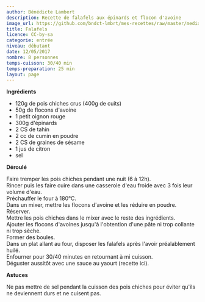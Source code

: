 ```yaml
---
author: Bénédicte Lambert
description: Recette de falafels aux épinards et flocon d'avoine
image_url: https://github.com/bndct-lmbrt/mes-recettes/raw/master/medias/fallalfel.JPG
title: Falafels
licence: CC-by-sa
categorie: entrée
niveau: débutant
date: 12/05/2017
nombre: 8 personnes
temps-cuisson: 30/40 min
temps-preparation: 25 min
layout: page
---
```


**Ingrédients**  


* 120g de pois chiches crus (400g de cuits)
* 50g de flocons d'avoine
* 1 petit oignon rouge
* 300g d'épinards
* 2 CS de tahin
* 2 cc de cumin en poudre
* 2 CS de graines de sésame
* 1 jus de citron
* sel


**Déroulé**

Faire tremper les pois chiches pendant une nuit (6 à 12h).  
Rincer puis les faire cuire dans une casserole d'eau froide avec 3 fois leur volume d'eau.  
Préchauffer le four à 180°C.  
Dans un mixer, mettre les flocons d'avoine et les réduire en poudre. Réserver.  
Mettre les pois chiches dans le mixer avec le reste des ingrédients.  
Ajouter les flocons d'avoines jusqu'à l'obtention d'une pâte ni trop collante ni trop sèche.  
Former des boules.  
Dans un plat allant au four, disposer les falafels après l'avoir préalablement huilé.  
Enfourner pour 30/40 minutes en retournant à mi cuisson.  
Déguster aussitôt avec une sauce au yaourt (recette ici).  


**Astuces**

Ne pas mettre de sel pendant la cuisson des pois chiches pour éviter qu'ils ne deviennent durs et ne cuisent pas.   
